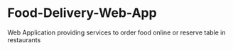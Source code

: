# Food-Delivery-Web-App
Web Application providing services to order food online or reserve table in restaurants
